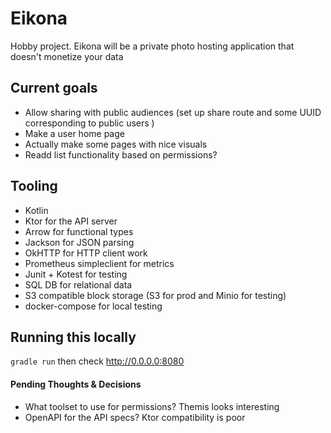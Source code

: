 # Eikona
Hobby project. Eikona will be a private photo hosting application that doesn't monetize your data

## Current goals
- Allow sharing with public audiences (set up share route and some UUID corresponding to public users )
- Make a user home page
- Actually make some pages with nice visuals
- Readd list functionality based on permissions?

## Tooling

- Kotlin
- Ktor for the API server
- Arrow for functional types
- Jackson for JSON parsing
- OkHTTP for HTTP client work
- Prometheus simpleclient for metrics
- Junit + Kotest for testing
- SQL DB for relational data
- S3 compatible block storage (S3 for prod and Minio for testing)
- docker-compose for local testing

## Running this locally

`gradle run` then check http://0.0.0.0:8080

#### Pending Thoughts & Decisions
- What toolset to use for permissions? Themis looks interesting
- OpenAPI for the API specs? Ktor compatibility is poor
